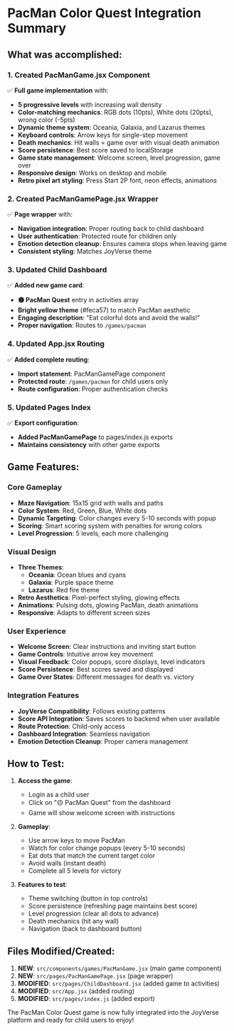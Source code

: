 # PacMan Color Quest Integration Summary

## What was accomplished:

### 1. Created PacManGame.jsx Component
✅ **Full game implementation** with:
- **5 progressive levels** with increasing wall density
- **Color-matching mechanics**: RGB dots (10pts), White dots (20pts), wrong color (-5pts)
- **Dynamic theme system**: Oceania, Galaxia, and Lazarus themes
- **Keyboard controls**: Arrow keys for single-step movement
- **Death mechanics**: Hit walls = game over with visual death animation
- **Score persistence**: Best score saved to localStorage
- **Game state management**: Welcome screen, level progression, game over
- **Responsive design**: Works on desktop and mobile
- **Retro pixel art styling**: Press Start 2P font, neon effects, animations

### 2. Created PacManGamePage.jsx Wrapper
✅ **Page wrapper** with:
- **Navigation integration**: Proper routing back to child dashboard
- **User authentication**: Protected route for children only
- **Emotion detection cleanup**: Ensures camera stops when leaving game
- **Consistent styling**: Matches JoyVerse theme

### 3. Updated Child Dashboard
✅ **Added new game card**:
- **🟡 PacMan Quest** entry in activities array
- **Bright yellow theme** (#feca57) to match PacMan aesthetic
- **Engaging description**: "Eat colorful dots and avoid the walls!"
- **Proper navigation**: Routes to `/games/pacman`

### 4. Updated App.jsx Routing
✅ **Added complete routing**:
- **Import statement**: PacManGamePage component
- **Protected route**: `/games/pacman` for child users only
- **Route configuration**: Proper authentication checks

### 5. Updated Pages Index
✅ **Export configuration**:
- **Added PacManGamePage** to pages/index.js exports
- **Maintains consistency** with other game exports

## Game Features:

### Core Gameplay
- **Maze Navigation**: 15x15 grid with walls and paths
- **Color System**: Red, Green, Blue, White dots
- **Dynamic Targeting**: Color changes every 5-10 seconds with popup
- **Scoring**: Smart scoring system with penalties for wrong colors
- **Level Progression**: 5 levels, each more challenging

### Visual Design
- **Three Themes**: 
  - **Oceania**: Ocean blues and cyans
  - **Galaxia**: Purple space theme
  - **Lazarus**: Red fire theme
- **Retro Aesthetics**: Pixel-perfect styling, glowing effects
- **Animations**: Pulsing dots, glowing PacMan, death animations
- **Responsive**: Adapts to different screen sizes

### User Experience
- **Welcome Screen**: Clear instructions and inviting start button
- **Game Controls**: Intuitive arrow key movement
- **Visual Feedback**: Color popups, score displays, level indicators
- **Score Persistence**: Best scores saved and displayed
- **Game Over States**: Different messages for death vs. victory

### Integration Features
- **JoyVerse Compatibility**: Follows existing patterns
- **Score API Integration**: Saves scores to backend when user available
- **Route Protection**: Child-only access
- **Dashboard Integration**: Seamless navigation
- **Emotion Detection Cleanup**: Proper camera management

## How to Test:

1. **Access the game**:
   - Login as a child user
   - Click on "🟡 PacMan Quest" from the dashboard
   - Game will show welcome screen with instructions

2. **Gameplay**:
   - Use arrow keys to move PacMan
   - Watch for color change popups (every 5-10 seconds)
   - Eat dots that match the current target color
   - Avoid walls (instant death)
   - Complete all 5 levels for victory

3. **Features to test**:
   - Theme switching (button in top controls)
   - Score persistence (refreshing page maintains best score)
   - Level progression (clear all dots to advance)
   - Death mechanics (hit any wall)
   - Navigation (back to dashboard button)

## Files Modified/Created:

1. **NEW**: `src/components/games/PacManGame.jsx` (main game component)
2. **NEW**: `src/pages/PacManGamePage.jsx` (page wrapper)
3. **MODIFIED**: `src/pages/ChildDashboard.jsx` (added game to activities)
4. **MODIFIED**: `src/App.jsx` (added routing)
5. **MODIFIED**: `src/pages/index.js` (added export)

The PacMan Color Quest game is now fully integrated into the JoyVerse platform and ready for child users to enjoy!
